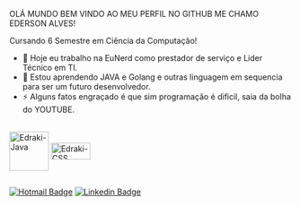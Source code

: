 OLÁ MUNDO BEM VINDO AO MEU PERFIL NO GITHUB ME CHAMO EDERSON ALVES! 

Cursando 6 Semestre em Ciência da Computação!

- 🔭 Hoje eu trabalho na EuNerd como prestador de serviço e Lider Técnico em TI.
- 🌱 Estou aprendendo JAVA e Golang e outras linguagem em sequencia para ser um futuro desenvolvedor. 
- ⚡ Alguns fatos engraçado é que sim programação é dificil, saia da bolha do YOUTUBE.


<div style="display: inline_block"><br>
  <img align="center" alt="Edraki-Java" heigth="30" width=70" src="https://img.shields.io/badge/Java-ED8B00?style=for-the-badge&logo=java&logoColor=white">
  <img align="center" alt="Edraki-CSS" height="30" width="70" src="https://img.shields.io/badge/Go-00ADD8?style=for-the-badge&logo=go&logoColor=white">
 

  
  ##
  <div> 

 [![Hotmail Badge](https://img.shields.io/badge/-Hotmail-0078D4?style=flat-square&logo=microsoft-outlook&logoColor=white&link=mailto:edersonalvesdasilva@hotmail.com)](mailto:edersonalvesdasilva@hotmail.com)
 [![Linkedin Badge](https://img.shields.io/badge/-LinkedIn-blue?style=flat-square&logo=Linkedin&logoColor=white&link=https://www.linkedin.com/in/ederson-alves-da-silva-507058223)](https://www.linkedin.com/in/ederson-alves-da-silva-507058223)
 
</div>


